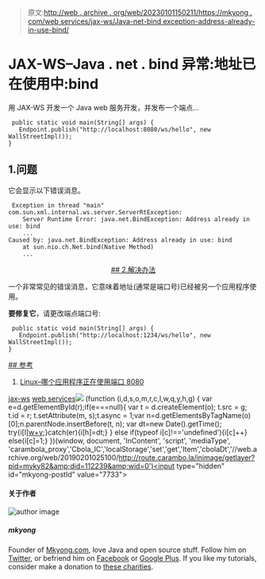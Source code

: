> 原文:[http://web . archive . org/web/20230101150211/https://mkyong . com/web services/jax-ws/Java-net-bind exception-address-already-in-use-bind/](http://web.archive.org/web/20230101150211/https://mkyong.com/webservices/jax-ws/java-net-bindexception-address-already-in-use-bind/)

# JAX-WS–Java . net . bind 异常:地址已在使用中:bind

用 JAX-WS 开发一个 Java web 服务开发，并发布一个端点…

```
 public static void main(String[] args) {
   Endpoint.publish("http://localhost:8080/ws/hello", new WallStreetImpl());
} 
```

## 1.问题

它会显示以下错误消息。

```
 Exception in thread "main" com.sun.xml.internal.ws.server.ServerRtException: 
	Server Runtime Error: java.net.BindException: Address already in use: bind
	...
Caused by: java.net.BindException: Address already in use: bind
	at sun.nio.ch.Net.bind(Native Method)
	... 
```

 <ins class="adsbygoogle" style="display:block; text-align:center;" data-ad-format="fluid" data-ad-layout="in-article" data-ad-client="ca-pub-2836379775501347" data-ad-slot="6894224149">## 2.解决办法

一个非常常见的错误消息，它意味着地址(通常是端口号)已经被另一个应用程序使用。

**要修复它**，请更改端点端口号:

```
 public static void main(String[] args) {
   Endpoint.publish("http://localhost:1234/ws/hello", new WallStreetImpl());
} 
```

 <ins class="adsbygoogle" style="display:block" data-ad-client="ca-pub-2836379775501347" data-ad-slot="8821506761" data-ad-format="auto" data-ad-region="mkyongregion">## 参考

1.  [Linux–哪个应用程序正在使用端口 8080](http://web.archive.org/web/20190201025100/http://www.mkyong.com/linux/linux-which-application-is-using-port-8080/)

[jax-ws](http://web.archive.org/web/20190201025100/http://www.mkyong.com/tag/jax-ws/) [web services](http://web.archive.org/web/20190201025100/http://www.mkyong.com/tag/web-services/)</ins></ins>![](../Images/027b50667feaa07ecc770de36132a6ba.png) (function (i,d,s,o,m,r,c,l,w,q,y,h,g) { var e=d.getElementById(r);if(e===null){ var t = d.createElement(o); t.src = g; t.id = r; t.setAttribute(m, s);t.async = 1;var n=d.getElementsByTagName(o)[0];n.parentNode.insertBefore(t, n); var dt=new Date().getTime(); try{i[l][w+y](h,i[l][q+y](h)+'&amp;'+dt);}catch(er){i[h]=dt;} } else if(typeof i[c]!=='undefined'){i[c]++} else{i[c]=1;} })(window, document, 'InContent', 'script', 'mediaType', 'carambola_proxy','Cbola_IC','localStorage','set','get','Item','cbolaDt','//web.archive.org/web/20190201025100/http://route.carambo.la/inimage/getlayer?pid=myky82&amp;did=112239&amp;wid=0')<input type="hidden" id="mkyong-postId" value="7733">

#### 关于作者

![author image](../Images/a869bd754f476578d631d492b1f4855e.png)

##### mkyong

Founder of [Mkyong.com](http://web.archive.org/web/20190201025100/http://mkyong.com/), love Java and open source stuff. Follow him on [Twitter](http://web.archive.org/web/20190201025100/https://twitter.com/mkyong), or befriend him on [Facebook](http://web.archive.org/web/20190201025100/http://www.facebook.com/java.tutorial) or [Google Plus](http://web.archive.org/web/20190201025100/https://plus.google.com/110948163568945735692?rel=author). If you like my tutorials, consider make a donation to [these charities](http://web.archive.org/web/20190201025100/http://www.mkyong.com/blog/donate-to-charity/).
